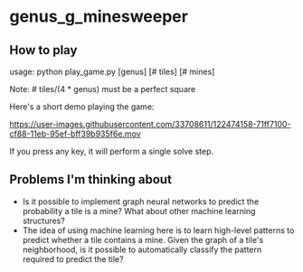 # genus_g_minesweeper
 
## How to play
 
usage: python play_game.py [genus] [# tiles] [# mines]

Note: # tiles/(4 * genus) must be a perfect square

Here's a short demo playing the game:

https://user-images.githubusercontent.com/33708611/122474158-71ff7100-cf88-11eb-95ef-bff39b935f6e.mov

If you press any key, it will perform a single solve step.

## Problems I'm thinking about

 * Is it possible to implement graph neural networks to predict the probability a tile is a mine? What about other machine learning structures?
 * The idea of using machine learning here is to learn high-level patterns to predict whether a tile contains a mine. Given the graph of a tile's neighborhood, is it possible to automatically classify the pattern required to predict the tile?